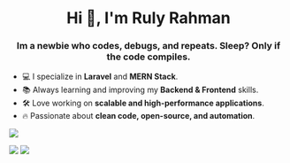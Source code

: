 <h1 align="center">Hi 👋, I'm Ruly Rahman</h1>
<h3 align="center">Im a newbie who codes, debugs, and repeats. Sleep? Only if the code compiles.</h3>

- 💻 I specialize in **Laravel** and **MERN Stack**.
- 📚 Always learning and improving my **Backend & Frontend** skills.
- 🛠️ Love working on **scalable and high-performance applications**.
- 🔥 Passionate about **clean code, open-source, and automation**.

![](https://github-profile-trophy.vercel.app/?username=rulyrahman&theme=onedark&no-frame=false&no-bg=true&margin-w=4)

![](https://github-readme-stats.vercel.app/api?username=rulyrahman&theme=dark&hide_border=false&include_all_commits=false&count_private=false)
![](https://github-readme-stats.vercel.app/api/top-langs/?username=rulyrahman&theme=dark&hide_border=false&include_all_commits=false&count_private=false&layout=compact)

